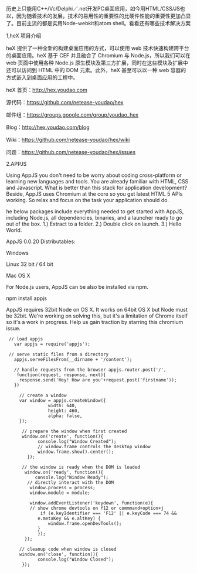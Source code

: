 历史上只能用C++/Vc/Delphi／.net开发PC桌面应用，如今用HTML/CSS/JS也以，因为随着技术的发展，技术的易用性的重要性的比硬件性能的重要性更加凸显了。目前主流的都是实用Node-webkit和atom shell。看看还有哪些技术解决方案

1,heX 项目介绍

heX 提供了一种全新的构建桌面应用的方式，可以使用 web 技术快速构建跨平台的桌面应用。heX 基于 CEF 并且融合了 Chromium 与 Node.js，所以我们可以在 web 页面中使用各种 Node.js 原生模块及第三方扩展，同时在这些模块及扩展中还可以访问到 HTML 中的 DOM 元素。此外，heX 甚至可以以一种 web 容器的方式嵌入到桌面应用的工程中。 

heX 首页：http://hex.youdao.com

源代码：https://github.com/netease-youdao/hex

邮件组：https://groups.google.com/group/youdao_hex

Blog：http://hex.youdao.com/blog

Wiki：https://github.com/netease-youdao/hex/wiki

问题：https://github.com/netease-youdao/hex/issues

2.APPJS

Using AppJS you don't need to be worry about coding cross-platform or learning new languages and tools. You are already familiar with HTML, CSS and Javascript. What is better than this stack for application development? Beside, AppJS uses Chromium at the core so you get latest HTML 5 APIs working. So relax and focus on the task your application should do.

he below packages include everything needed to get started with AppJS, including Node.js, all dependencies, binaries, and a launcher ready to go out of the box. 1.) Extract to a folder. 2.) Double click on launch. 3.) Hello World.

AppJS 0.0.20 Distributables:

Windows

Linux 32 bit / 64 bit

Mac OS X

For Node.js users, AppJS can be also be installed via npm.

npm install appjs

AppJS requires 32bit Node on OS X. It works on 64bit OS X but Node must be 32bit. We're working on solving this, but it's a limitation of Chrome itself so it's a work in progress. Help us gain traction by starring this chromium issue.


     // load appjs
       var appjs = require('appjs'); 
   
     // serve static files from a directory  
       appjs.serveFilesFrom(__dirname + '/content'); 
    
       // handle requests from the browser appjs.router.post('/',
        function(request, response, next){
         response.send('Hey! How are you'+request.post('firstname')); 
       })   
  
         // create a window 
         var window = appjs.createWindow({ 
                    width: 640,
                    height: 460, 
                    alpha: false, 
         });
         
          // prepare the window when first created   
          window.on('create', function(){ 
                console.log("Window Created"); 
                // window.frame controls the desktop window 
                window.frame.show().center();
            }); 
        
          // the window is ready when the DOM is loaded  
           window.on('ready', function(){ 
               console.log("Window Ready"); 
            // directly interact with the DOM
             window.process = process;
             window.module = module; 
           
             window.addEventListener('keydown', function(e){
             // show chrome devtools on f12 or commmand+option+j 
                 if (e.keyIdentifier === 'F12' || e.keyCode === 74 && 
                e.metaKey && e.altKey) { 
                    window.frame.openDevTools(); 
                } 
                });
           });

         // cleanup code when window is closed
         window.on('close', function(){ 
                console.log("Window Closed"); 
          });
